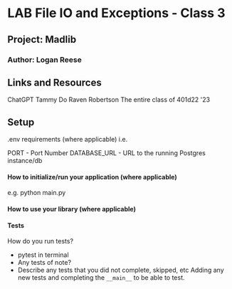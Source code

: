 # LAB File IO and Exceptions - Class 3
## Project: Madlib
### Author: Logan Reese
## Links and Resources

ChatGPT
Tammy Do
Raven Robertson
The entire class of 401d22 '23

## Setup
.env requirements (where applicable)
i.e.

PORT - Port Number
DATABASE_URL - URL to the running Postgres instance/db
#### How to initialize/run your application (where applicable)
e.g. python main.py
#### How to use your library (where applicable)
#### Tests
How do you run tests?
- pytest in terminal
- Any tests of note?
- Describe any tests that you did not complete, skipped, etc
    Adding any new tests and completing the `__main__` to be able to test. 
